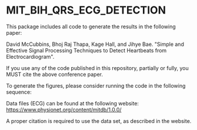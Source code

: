# MIT_BIH_QRS_ECG_DETECTION

This package includes all code to generate the results in the following paper:

David McCubbins, Bhoj Raj Thapa, Kage Hall, and Jihye Bae. "Simple and Effective Signal Processing Techniques to Detect Heartbeats from Electrocardiogram".

If you use any of the code published in this repository, partially or fully, you MUST cite the above conference paper.

To generate the figures, please consider running the code in the following sequence:

Data files (ECG) can be found at the following website:
https://www.physionet.org/content/mitdb/1.0.0/

A proper citation is required to use the data set, as described in the website.
